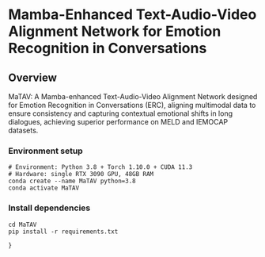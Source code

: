 # Mamba-Enhanced Text-Audio-Video Alignment Network for Emotion Recognition in Conversations

## Overview
MaTAV: A Mamba-enhanced Text-Audio-Video Alignment Network designed for Emotion Recognition in Conversations (ERC), aligning multimodal data to ensure consistency and capturing contextual emotional shifts in long dialogues, achieving superior performance on MELD and IEMOCAP datasets.

### Environment setup
```
# Environment: Python 3.8 + Torch 1.10.0 + CUDA 11.3
# Hardware: single RTX 3090 GPU, 48GB RAM
conda create --name MaTAV python=3.8
conda activate MaTAV
```
### Install dependencies
```
cd MaTAV
pip install -r requirements.txt
```

``` "Emotion Recognition in Conversations (ERCs) is a vital area within multimodal interaction research, dedicated to accurately identifying and classifying the emotions expressed by speakers throughout a conversation. Traditional ERC approaches predominantly rely on unimodal cues—such as text, audio, or visual data—leading to limitations in their effectiveness. These methods encounter two significant challenges: 1)Consistency in multimodal information. Before integrating various modalities, it is crucial to ensure that the data from different sources is aligned and coherent. 2)Contextual information capture. Successfully fusing multimodal features requires a keen understanding of the evolving emotional tone, especially in lengthy dialogues where emotions may shift and develop over time. To address these limitations, we propose a novel Mamba-enhanced Text-Audio-Video alignment network (MaTAV) for the ERC task. MaTAV is with the advantages of aligning unimodal features to ensure consistency across different modalities and handling long input sequences to better capture contextual multimodal information. The extensive experiments on the MELD and IEMOCAP datasets demonstrate that MaTAV significantly outperforms existing state-of-the-art methods on the ERC task with a big margin.",
}
```
